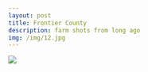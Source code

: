 ```yaml
---
layout: post
title: Frontier County
description: farm shots from long ago
img: /img/12.jpg
---
```



<img class="col one center" src="/img/13.jpg">

